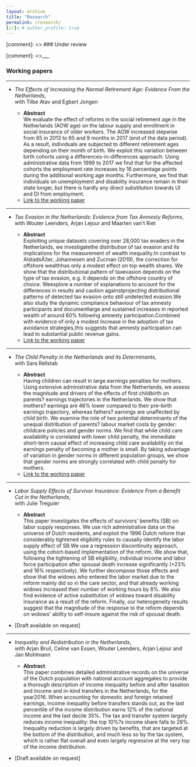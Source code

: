 ```yaml
---
layout: archive
title: "Research"
permalink: /research/
[//]: # author_profile: true
---
```



[comment]: <> ### Under review


[comment]: <>___


### Working papers

___

- *The Effects of Increasing the Normal Retirement Age: Evidence From the Netherlands*,  
with Tilbe Atav and Egbert Jongen


    - **Abstract**  
    We evaluate the effect of reforms in the social retirement age in the Netherlands (AOW age) on the labour supply and enrollment in social insurance of older workers. The AOW increased stepwise from 65 in 2013 to 65 and 9 months in 2017 (end of the data period). As a result, individuals are subjected to different retirement ages depending on their month of birth. We exploit this variation between birth cohorts using a differences-in-differences approach. Using administrative data from 1999 to 2017 we find that for the affected cohorts the employment rate increases by 16 percentage points during the additional working age months. Furthermore, we find that individuals on unemployment and disability insurance remain in their state longer, but there is hardly any direct substitution towards UI and DI from employment.
    - [Link to the working paper](https://www.cpb.nl/sites/default/files/omnidownload/CPB-Discussion-Paper-408-The-effects-of-the-increase-in-the-retirement-age-in-the-Netherlands.pdf)

___

- *Tax Evasion in the Netherlands: Evidence from Tax Amnesty Reforms*,  
with Wouter Leenders, Arjan Lejour and Maarten van't Riet


    - **Abstract**  
        Exploiting unique datasets covering over 28,000 tax evaders in the Netherlands, we investigatethe distribution of tax evasion and its implications for the measurement of wealth inequality.In contrast to AlstadsÃ¦ter, Johannesen and Zucman (2019), the correction for offshore wealthhas only a modest effect on top wealth shares. We show that the distributional pattern of taxevasion depends on the type of tax evasion, e.g. it depends on the offshore country of choice. Weexplore a number of explanations to account for the differences in results and caution againstprojecting distributional patterns of detected tax evasion onto still undetected evasion.We also study the dynamic compliance behaviour of tax amnesty participants and documentlarge and sustained increases in reported wealth of around 60% following amnesty participation.Combined with evidence of only a modest increase in the adoption of tax avoidance strategies,this suggests that amnesty participation can lead to substantial public revenue gains.
    - [Link to the working paper](https://www.cpb.nl/sites/default/files/omnidownload/CPB-Discussion-Paper-417-Offshore-Tax-Evasion-and-Wealth-Inequality.pdf)


___

- *The Child Penalty in the Netherlands and its Determinants*,  
with Sara Rellstab 

    - **Abstract**  
        Having children can result in large earnings penalties for mothers. Using extensive administrative data from the Netherlands, we assess the magnitude and drivers of the effects of first childbirth on parents? earnings trajectories in the Netherlands. We show that mothers? earnings are 46% lower compared to their pre-birth earnings trajectory, whereas fathers? earnings are unaffected by child birth. We examine the role of two potential determinants of the unequal distribution of parents? labour market costs by gender: childcare policies and gender norms. We find that while child care availability is correlated with lower child penalty, the immediate short-term causal effect of increasing child care availability on the earnings penalty of becoming a mother is small. By taking advantage of variation in gender norms in different population groups, we show that gender norms are strongly correlated with child penalty for mothers.
    - [Link to the working paper](https://www.cpb.nl/en/the-child-penalty-in-the-netherlands-and-its-determinants)

___

- *Labor Supply Effects of Survivor Insurance:  Evidence From a Benefit Cut in the Netherlands*,  
with Julie Treguier 

    - **Abstract**  
 This paper investigates the effects of survivors' benefits (SB) on labor supply responses. We use rich administrative data on the universe of Dutch residents, and exploit the 1996 Dutch reform that considerably tightened eligibility rules to  causally identify the labor supply effect of SB.We use a regression discontinuity approach, using the cohort-based implementation of the reform. We show that, following the tightening of SB eligibility, individual income and labor force participation after spousal death increase significantly (+23% and 16% respectively).  We further decompose those effects and show that the widows who entered the labor market due to the reform mainly did so in the care sector, and that already working widows increased their number of working hours by 8%. We also find evidence of active substitution of widows toward disability insurance as a result of the reform. Finally, our heterogeneity results suggest that the magnitude of the response to the reform depends on widows' ability to self-insure against the risk of spousal death.
 - [Draft available on request]

___

- *Inequality and Redistribution in the Netherlands*,  
with  Arjan Bruil, Celine van Essen, Wouter Leenders, Arjan Lejour and Jan Mohlmann

    - **Abstract**  
This paper combines detailed administrative records on the universe of the Dutch population with national account aggregates to provide a thorough description of income inequality before and after taxation and income and in-kind transfers in the Netherlands, for the year2016.  When accounting for domestic and foreign retained earnings, income inequality before transfers stands out, as the last percentile of the income distribution earns 12% of the national income and the last decile 35%.  The tax and transfer system largely reduces income inequality:  the top 10%?s income share falls to 28%.  Inequality reduction is largely driven by benefits, that are targeted at the bottom of the distribution, and much less so by the tax system, which is rather flat overall and even largely regressive at the very top of the income distribution. 
 - [Draft available on request]
 
